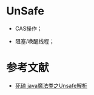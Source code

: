 
# UnSafe

- CAS操作；

- 阻塞/唤醒线程；


# 参考文献

- [死磕 java魔法类之Unsafe解析](https://mp.weixin.qq.com/s/0s-u-MysppIaIHVrshp9fA)